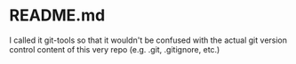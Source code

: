 # README.md

I called it git-tools so that it wouldn't be confused with the actual git version control content of this very repo (e.g. .git, .gitignore, etc.)